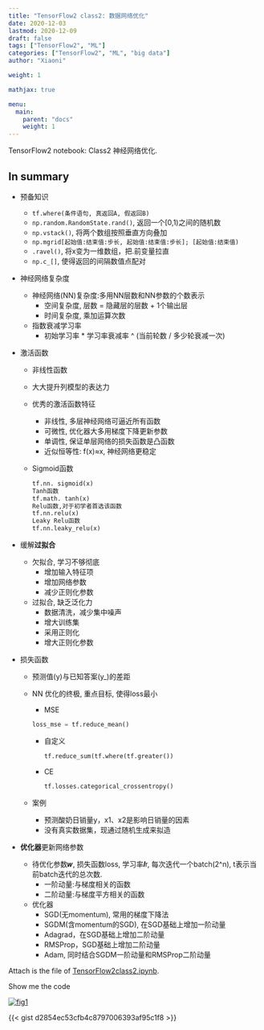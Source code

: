 ```yaml
---
title: "TensorFlow2 class2: 数据网络优化"
date: 2020-12-03
lastmod: 2020-12-09
draft: false
tags: ["TensorFlow2", "ML"]
categories: ["TensorFlow2", "ML", "big data"]
author: "Xiaoni"

weight: 1

mathjax: true

menu:
  main:
    parent: "docs"
    weight: 1
---
```


TensorFlow2 notebook: Class2 神经网络优化.

<!--more-->

## In summary

- 预备知识
  - `tf.where(条件语句, 真返回A, 假返回B)`
  - `np.random.RandomState.rand()`, 返回一个[0,1)之间的随机数
  - `np.vstack()`, 将两个数组按照垂直方向叠加
  - `np.mgrid[起始值:结束值:步长, 起始值:结束值:步长]; [起始值:结束值)`
  - `.ravel()`, 将x变为一维数组，把.前变量拉直
  - `np.c_[]`, 使得返回的间隔数值点配对  

- 神经网络复杂度  
  - 神经网络(NN)复杂度:多用NN层数和NN参数的个数表示
    - 空间复杂度, 层数 = 隐藏层的层数 + 1个输出层
    - 时间复杂度, 乘加运算次数
  - 指数衰减学习率
    - 初始学习率 * 学习率衰减率 ^ (当前轮数 / 多少轮衰减一次)

- 激活函数
  - 非线性函数
  - 大大提升列模型的表达力
  - 优秀的激活函数特征
    - 非线性, 多层神经网络可逼近所有函数
    - 可微性, 优化器大多用梯度下降更新参数
    - 单调性, 保证单层网络的损失函数是凸函数
    - 近似恒等性: f(x)≈x, 神经网络更稳定
  - Sigmoid函数
  
    ```python
    tf.nn. sigmoid(x)
    Tanh函数
    tf.math. tanh(x)
    Relu函数,对于初学者首选该函数
    tf.nn.relu(x)
    Leaky Relu函数
    tf.nn.leaky_relu(x)
    ```

- 缓解**过拟合**
  - 欠拟合, 学习不够彻底
    - 增加输入特征项
    - 增加网络参数
    - 减少正则化参数
  - 过拟合, 缺乏泛化力
    - 数据清洗，减少集中噪声
    - 增大训练集
    - 采用正则化
    - 增大正则化参数

- 损失函数
  - 预测值(y)与已知答案(y_)的差距
  - NN 优化的终极, 重点目标, 使得loss最小
    - MSE

    ```python
    loss_mse = tf.reduce_mean()
    ```

    - 自定义
      
      ```python
      tf.reduce_sum(tf.where(tf.greater())
      ```

    - CE
      
      ```python
      tf.losses.categorical_crossentropy()
      ```

  - 案例
    - 预测酸奶日销量y，x1、x2是影响日销量的因素
    - 没有真实数据集，现通过随机生成来拟造 

- **优化器**更新网络参数 
  - 待优化参数𝒘, 损失函数loss, 学习率𝒍r, 每次迭代一个batch(2^n), t表示当前batch迭代的总次数.
    - 一阶动量:与梯度相关的函数
    - 二阶动量:与梯度平方相关的函数
  - 优化器
    - SGD(无momentum), 常用的梯度下降法
    - SGDM(含momentum的SGD), 在SGD基础上增加一阶动量
    - Adagrad，在SGD基础上增加二阶动量
    - RMSProp，SGD基础上增加二阶动量
    - Adam, 同时结合SGDM一阶动量和RMSProp二阶动量

Attach is the file of [TensorFlow2class2.ipynb](TensorFlow2class2.ipynb).

Show me the code <i class="far fa-hand-point-down"></i>

[![fig1](fig1.png)](https://gist.github.com/xiaonilee/d2854ec53cfb4c8797006393af95c1f8)

{{< gist d2854ec53cfb4c8797006393af95c1f8 >}}
